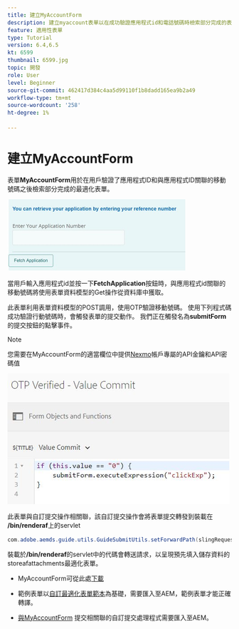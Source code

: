 ```yaml
---
title: 建立MyAccountForm
description: 建立myaccount表單以在成功驗證應用程式id和電話號碼時檢索部分完成的表單。
feature: 適用性表單
type: Tutorial
version: 6.4,6.5
kt: 6599
thumbnail: 6599.jpg
topic: 開發
role: User
level: Beginner
source-git-commit: 462417d384c4aa5d99110f1b8dadd165ea9b2a49
workflow-type: tm+mt
source-wordcount: '258'
ht-degree: 1%

---
```




# 建立MyAccountForm

表單&#x200B;**MyAccountForm**&#x200B;用於在用戶驗證了應用程式ID和與應用程式ID關聯的移動號碼之後檢索部分完成的最適化表單。

![我的帳戶表單](assets/6599.JPG)

當用戶輸入應用程式id並按一下&#x200B;**FetchApplication**&#x200B;按鈕時，與應用程式id關聯的移動號碼將使用表單資料模型的Get操作從資料庫中獲取。

此表單利用表單資料模型的POST調用，使用OTP驗證移動號碼。 使用下列程式碼成功驗證行動號碼時，會觸發表單的提交動作。 我們正在觸發名為&#x200B;**submitForm**&#x200B;的提交按鈕的點擊事件。

>[!NOTE]
> 您需要在MyAccountForm的適當欄位中提供[Nexmo](https://dashboard.nexmo.com/)帳戶專屬的API金鑰和API密碼值

![trigger-submit](assets/trigger-submit.JPG)



此表單與自訂提交操作相關聯，該自訂提交操作會將表單提交轉發到裝載在&#x200B;**/bin/renderaf**&#x200B;上的servlet

```java
com.adobe.aemds.guide.utils.GuideSubmitUtils.setForwardPath(slingRequest,"/bin/renderaf",null,null);
```

裝載於&#x200B;**/bin/renderaf**&#x200B;的servlet中的代碼會轉送請求，以呈現預先填入儲存資料的storeafattachments最適化表單。


* MyAccountForm可從此處[下載](assets/my-account-form.zip)

* 範例表單以[自訂最適化表單範本](assets/custom-template-with-page-component.zip)為基礎，需要匯入至AEM，範例表單才能正確轉譯。

* [與MyAccountForm](assets/custom-submit-my-account-form.zip) 提交相關聯的自訂提交處理程式需要匯入至AEM。
